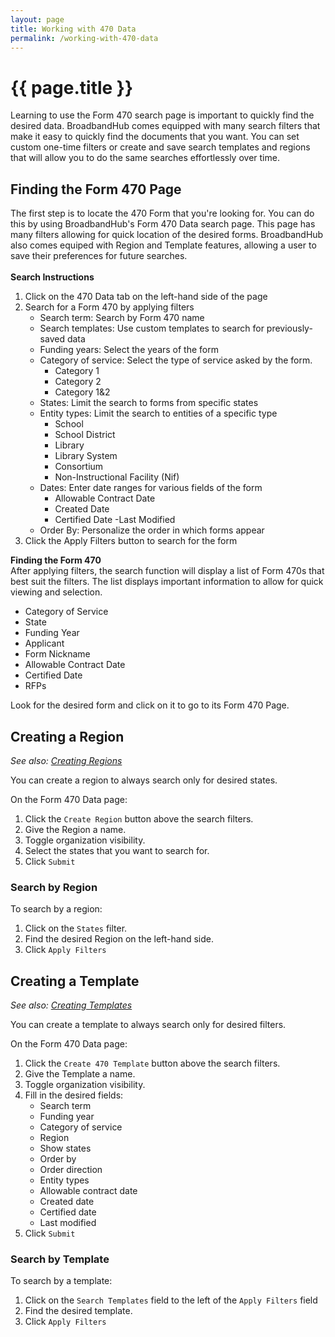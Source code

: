 ```yaml
---
layout: page
title: Working with 470 Data
permalink: /working-with-470-data
---
```


# {{ page.title }}
Learning to use the Form 470 search page is important to quickly find the desired data. BroadbandHub comes equipped with many search filters that make it easy to quickly find the documents that you want. You can set custom one-time filters or create and save search templates and regions that will allow you to do the same searches effortlessly over time. 
<br>

## Finding the Form 470 Page
The first step is to locate the 470 Form that you're looking for. You can do this by using BroadbandHub's Form 470 Data search page. This page has many filters allowing for quick location of the desired forms. BroadbandHub also comes equiped with Region and Template features, allowing a user to save their preferences for future searches.\
<br>
**Search Instructions**
1. Click on the 470 Data tab on the left-hand side of the page
2. Search for a Form 470 by applying filters
    - Search term: Search by Form 470 name
    - Search templates: Use custom templates to search for previously-saved data
    - Funding years: Select the years of the form
    - Category of service: Select the type of service asked by the form.
        - Category 1
        - Category 2
        - Category 1&2
    - States: Limit the search to forms from specific states
    - Entity types: Limit the search to entities of a specific type
        - School
        - School District
        - Library
        - Library System
        - Consortium
        - Non-Instructional Facility (Nif)
    - Dates: Enter date ranges for various fields of the form
        - Allowable Contract Date
        - Created Date
        - Certified Date
        -Last Modified
    - Order By: Personalize the order in which forms appear
3. Click the Apply Filters button to search for the form

**Finding the Form 470**\
After applying filters, the search function will display a list of Form 470s that best suit the filters.
The list displays important information to allow for quick viewing and selection.
- Category of Service
- State
- Funding Year
- Applicant
- Form Nickname
- Allowable Contract Date
- Certified Date
- RFPs

Look for the desired form and click on it to go to its Form 470 Page.

## Creating a Region
*See also: [Creating Regions](https://help.broadbandhub.us/creating-regions)*

You can create a region to always search only for desired states.

On the Form 470 Data page:
1. Click the `Create Region` button above the search filters.
2. Give the Region a name.
3. Toggle organization visibility.
4. Select the states that you want to search for.
5. Click `Submit`

### Search by Region
To search by a region:
1. Click on the `States` filter.
2. Find the desired Region on the left-hand side.
3. Click `Apply Filters`

## Creating a Template
*See also: [Creating Templates](https://help.broadbandhub.us/creating-templates)*

You can create a template to always search only for desired filters.

On the Form 470 Data page:
1. Click the `Create 470 Template` button above the search filters.
2. Give the Template a name.
3. Toggle organization visibility.
4. Fill in the desired fields:
    - Search term
    - Funding year
    - Category of service
    - Region
    - Show states
    - Order by
    - Order direction
    - Entity types
    - Allowable contract date
    - Created date
    - Certified date
    - Last modified
5. Click `Submit`

### Search by Template
To search by a template:
1. Click on the `Search Templates` field to the left of the `Apply Filters` field
2. Find the desired template.
3. Click `Apply Filters`
